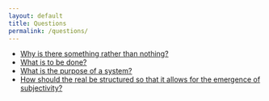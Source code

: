 ```yaml
---
layout: default
title: Questions
permalink: /questions/
---
```


* [Why is there something rather than nothing?](https://archive.org/details/philosophicalwor00leibuoft/page/212/mode/2up?view=theater&q=209 "Leibniz, 1714")
* [What is to be done?](https://www.marxists.org/archive/lenin/works/1901/witbd/ "Lenin, 1902")
* [What is the purpose of a system?](https://en.wikipedia.org/wiki/The_purpose_of_a_system_is_what_it_does "Beer, 2002")
* [How should the real be structured so that it allows for the emergence of subjectivity?](https://books.google.ca/books?id=XxYQCoaEU7AC "Zizek, 2012")
